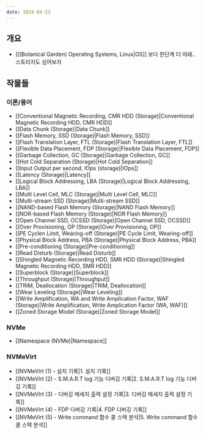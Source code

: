 ```yaml
---
date: 2024-04-23
---
```

## 개요

- [[(Botanical Garden) Operating Systems, Linux|OS]] 보다 한단계 더 아래.. 스토리지도 심어보자

## 작물들

### 이론/용어

- [[Conventional Magnetic Recording, CMR HDD (Storage)|Conventional Magnetic Recording HDD, CMR HDD]]
- [[Data Chunk (Storage)|Data Chunk]]
- [[Flash Memory, SSD (Storage)|Flash Memory, SSD]]
- [[Flash Translation Layer, FTL (Storage)|Flash Translation Layer, FTL]]
- [[Flexible Data Placement, FDP (Storage)|Flexible Data Placement, FDP]]
- [[Garbage Collection, GC (Storage)|Garbage Collection, GC]]
- [[Hot Cold Separation (Storage)|Hot Cold Separation]]
- [[Input Output per second, IOps (storage)|IOps]]
- [[Latency (Storage)|Latency]]
- [[Logical Block Addressing, LBA (Storage)|Logical Block Addressing, LBA]]
- [[Multi Level Cell, MLC (Storage)|Multi Level Cell, MLC]]
- [[Multi-stream SSD (Storage)|Multi-stream SSD]]
- [[NAND-based Flash Memory (Storage)|NAND Flash Memory]]
- [[NOR-based Flash Memory (Storage)|NOR Flash Memory]]
- [[Open Channel SSD, OCSSD (Storage)|Open Channel SSD, OCSSD]]
- [[Over Provisioning, OP (Storage)|Over Provisioning, OP]]
- [[PE Cyclen Limit, Wearing-off (Storage)|PE Cycle Limit, Wearing-off]]
- [[Physical Block Address, PBA (Storage)|Physical Block Address, PBA]]
- [[Pre-conditioning (Storage)|Pre-conditioning]]
- [[Read Disturb (Storage)|Read Disturb]]
- [[Shingled Magnetic Recording HDD, SMR HDD (Storage)|Shingled Magnetic Recording HDD, SMR HDD]]
- [[Superblock (Storage)|Superblock]]
- [[Throughput (Storage)|Throughput]]
- [[TRIM, Deallocation (Storage)|TRIM, Deallocation]]
- [[Wear Leveling (Storage)|Wear Leveling]]
- [[Write Amplification, WA and Write Amplication Factor, WAF (Storage)|Write Amplification, Write Amplication Factor (WA, WAF)]]
- [[Zoned Storage Model (Storage)|Zoned Storage Model]]

### NVMe

- [[Namespace (NVMe)|Namespace]]

### NVMeVirt

- [[NVMeVirt (1) - 설치 기록|1. 설치 기록]]
- [[NVMeVirt (2) - S.M.A.R.T log 기능 디버깅 기록|2. S.M.A.R.T log 기능 디버깅 기록]]
- [[NVMeVIrt (3) - 디버깅 메세지 출력 설정 기록|3. 디버깅 메세지 출력 설정 기록]]
- [[NVMeVirt (4) - FDP 디버깅 기록|4. FDP 디버깅 기록]]
- [[NVMeVirt (5) - Write command 함수 콜 스택 분석|5. Write command 함수 콜 스택 분석]]